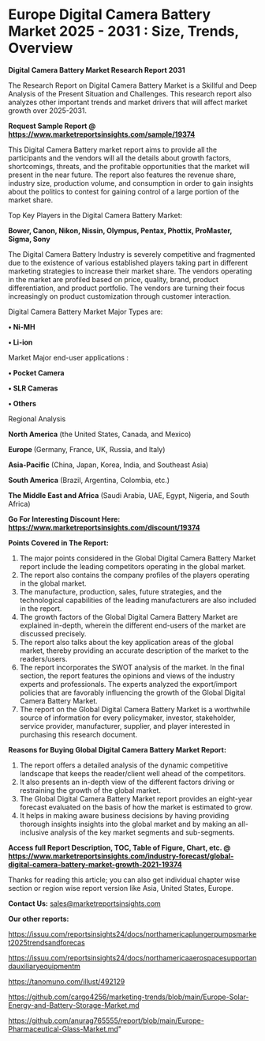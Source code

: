 # Europe Digital Camera Battery Market 2025 - 2031 : Size, Trends, Overview

<strong>Digital Camera Battery Market Research Report 2031</strong>

The Research Report on Digital Camera Battery Market is a Skillful and Deep Analysis of the Present Situation and Challenges. This research report also analyzes other important trends and market drivers that will affect market growth over 2025-2031.

<strong>Request Sample Report @ <a href=https://www.marketreportsinsights.com/sample/19374>https://www.marketreportsinsights.com/sample/19374</a></strong>

This Digital Camera Battery market report aims to provide all the participants and the vendors will all the details about growth factors, shortcomings, threats, and the profitable opportunities that the market will present in the near future. The report also features the revenue share, industry size, production volume, and consumption in order to gain insights about the politics to contest for gaining control of a large portion of the market share.

Top Key Players in the Digital Camera Battery Market:

<strong>Bower, Canon, Nikon, Nissin, Olympus, Pentax, Phottix, ProMaster, Sigma, Sony</strong>

The Digital Camera Battery Industry is severely competitive and fragmented due to the existence of various established players taking part in different marketing strategies to increase their market share. The vendors operating in the market are profiled based on price, quality, brand, product differentiation, and product portfolio. The vendors are turning their focus increasingly on product customization through customer interaction.

Digital Camera Battery Market Major Types are:

<strong>• Ni-MH

• Li-ion</strong>

Market Major end-user applications :

<strong>• Pocket Camera

• SLR Cameras

• Others</strong>

Regional Analysis

</u><strong><b>North America</b></strong> (the United States, Canada, and Mexico)

<strong><b>Europe </b></strong>(Germany, France, UK, Russia, and Italy)

<strong><b>Asia-Pacific</b></strong> (China, Japan, Korea, India, and Southeast Asia)

<strong><b>South America</b></strong> (Brazil, Argentina, Colombia, etc.)

<strong><b>The Middle East and Africa</b></strong> (Saudi Arabia, UAE, Egypt, Nigeria, and South Africa)

<strong>Go For Interesting Discount Here: <a href=https://www.marketreportsinsights.com/discount/19374>https://www.marketreportsinsights.com/discount/19374</a></strong>

<strong>Points Covered in The Report:</strong>
<ol>
  <li>The major points considered in the Global Digital Camera Battery Market report include the leading competitors operating in the global market.</li>
  <li>The report also contains the company profiles of the players operating in the global market.</li>
  <li>The manufacture, production, sales, future strategies, and the technological capabilities of the leading manufacturers are also included in the report.</li>
  <li>The growth factors of the Global Digital Camera Battery Market are explained in-depth, wherein the different end-users of the market are discussed precisely.</li>
  <li>The report also talks about the key application areas of the global market, thereby providing an accurate description of the market to the readers/users.</li>
  <li>The report incorporates the SWOT analysis of the market. In the final section, the report features the opinions and views of the industry experts and professionals. The experts analyzed the export/import policies that are favorably influencing the growth of the Global Digital Camera Battery Market.</li>
  <li>The report on the Global Digital Camera Battery Market is a worthwhile source of information for every policymaker, investor, stakeholder, service provider, manufacturer, supplier, and player interested in purchasing this research document.</li>
</ol>
<strong>Reasons for Buying Global Digital Camera Battery Market Report:</strong>

<ol>
  <li>The report offers a detailed analysis of the dynamic competitive landscape that keeps the reader/client well ahead of the competitors.</li>
  <li>It also presents an in-depth view of the different factors driving or restraining the growth of the global market.</li>
  <li>The Global Digital Camera Battery Market report provides an eight-year forecast evaluated on the basis of how the market is estimated to grow.</li>
  <li>It helps in making aware business decisions by having providing thorough insights insights into the global market and by making an all-inclusive analysis of the key market segments and sub-segments.</li>
</ol>
<strong>Access full Report Description, TOC, Table of Figure, Chart, etc. @ <a href=https://www.marketreportsinsights.com/industry-forecast/global-digital-camera-battery-market-growth-2021-19374>https://www.marketreportsinsights.com/industry-forecast/global-digital-camera-battery-market-growth-2021-19374</a></strong>


Thanks for reading this article; you can also get individual chapter wise section or region wise report version like Asia, United States, Europe.

<strong>Contact Us:</strong>
sales@marketreportsinsights.com

<strong>Our other reports:</strong>

<a href=https://issuu.com/reportsinsights24/docs/northamericaplungerpumpsmarket2025trendsandforecas>https://issuu.com/reportsinsights24/docs/northamericaplungerpumpsmarket2025trendsandforecas</a>

<a href=https://issuu.com/reportsinsights24/docs/northamericaaerospacesupportandauxiliaryequipmentm>https://issuu.com/reportsinsights24/docs/northamericaaerospacesupportandauxiliaryequipmentm</a>

<a href=https://tanomuno.com/illust/492129>https://tanomuno.com/illust/492129</a>

<a href=https://github.com/cargo4256/marketing-trends/blob/main/Europe-Solar-Energy-and-Battery-Storage-Market.md>https://github.com/cargo4256/marketing-trends/blob/main/Europe-Solar-Energy-and-Battery-Storage-Market.md</a>

<a href=https://github.com/anurag765555/report/blob/main/Europe-Pharmaceutical-Glass-Market.md>https://github.com/anurag765555/report/blob/main/Europe-Pharmaceutical-Glass-Market.md</a>"
